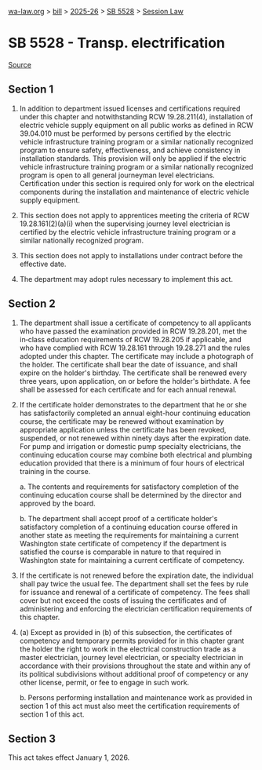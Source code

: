 [wa-law.org](/) > [bill](/bill/) > [2025-26](/bill/2025-26/) > [SB 5528](/bill/2025-26/sb/5528/) > [Session Law](/bill/2025-26/sb/5528/S.SL/)

# SB 5528 - Transp. electrification

[Source](http://lawfilesext.leg.wa.gov/biennium/2025-26/Pdf/Bills/Session%20Laws/Senate/5528-S.SL.pdf)

## Section 1
1. In addition to department issued licenses and certifications required under this chapter and notwithstanding RCW 19.28.211(4), installation of electric vehicle supply equipment on all public works as defined in RCW 39.04.010 must be performed by persons certified by the electric vehicle infrastructure training program or a similar nationally recognized program to ensure safety, effectiveness, and achieve consistency in installation standards. This provision will only be applied if the electric vehicle infrastructure training program or a similar nationally recognized program is open to all general journeyman level electricians. Certification under this section is required only for work on the electrical components during the installation and maintenance of electric vehicle supply equipment.

2. This section does not apply to apprentices meeting the criteria of RCW 19.28.161(2)(a)(i) when the supervising journey level electrician is certified by the electric vehicle infrastructure training program or a similar nationally recognized program.

3. This section does not apply to installations under contract before the effective date.

4. The department may adopt rules necessary to implement this act.

## Section 2
1. The department shall issue a certificate of competency to all applicants who have passed the examination provided in RCW 19.28.201, met the in‑class education requirements of RCW 19.28.205 if applicable, and who have complied with RCW 19.28.161 through 19.28.271 and the rules adopted under this chapter. The certificate may include a photograph of the holder. The certificate shall bear the date of issuance, and shall expire on the holder's birthday. The certificate shall be renewed every three years, upon application, on or before the holder's birthdate. A fee shall be assessed for each certificate and for each annual renewal.

2. If the certificate holder demonstrates to the department that he or she has satisfactorily completed an annual eight-hour continuing education course, the certificate may be renewed without examination by appropriate application unless the certificate has been revoked, suspended, or not renewed within ninety days after the expiration date. For pump and irrigation or domestic pump specialty electricians, the continuing education course may combine both electrical and plumbing education provided that there is a minimum of four hours of electrical training in the course.

    a. The contents and requirements for satisfactory completion of the continuing education course shall be determined by the director and approved by the board.

    b. The department shall accept proof of a certificate holder's satisfactory completion of a continuing education course offered in another state as meeting the requirements for maintaining a current Washington state certificate of competency if the department is satisfied the course is comparable in nature to that required in Washington state for maintaining a current certificate of competency.

3. If the certificate is not renewed before the expiration date, the individual shall pay twice the usual fee. The department shall set the fees by rule for issuance and renewal of a certificate of competency. The fees shall cover but not exceed the costs of issuing the certificates and of administering and enforcing the electrician certification requirements of this chapter.

4. (a) Except as provided in (b) of this subsection, the certificates of competency and temporary permits provided for in this chapter grant the holder the right to work in the electrical construction trade as a master electrician, journey level electrician, or specialty electrician in accordance with their provisions throughout the state and within any of its political subdivisions without additional proof of competency or any other license, permit, or fee to engage in such work.

    b. Persons performing installation and maintenance work as provided in section 1 of this act must also meet the certification requirements of section 1 of this act.

## Section 3
This act takes effect January 1, 2026.
